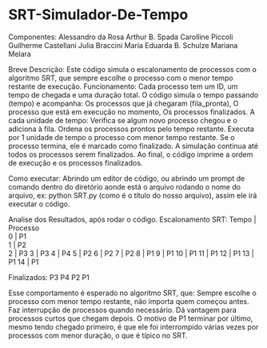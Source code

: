 # SRT-Simulador-De-Tempo

Componentes: 
Alessandro da Rosa
Arthur B. Spada
Carolline Piccoli
Guilherme Castellani
Julia Braccini
Maria Eduarda B. Schulze
Mariana Melara

Breve Descrição:
Este código simula o escalonamento de processos com o algoritmo SRT, que sempre escolhe o processo com o menor tempo restante de execução.
Funcionamento:
Cada processo tem um ID, um tempo de chegada e uma duração total.
O código simula o tempo passando (tempo) e acompanha:
Os processos que já chegaram (fila_pronta),
O processo que está em execução no momento,
Os processos finalizados.
A cada unidade de tempo:
Verifica se algum novo processo chegou e o adiciona à fila.
Ordena os processos prontos pelo tempo restante.
Executa por 1 unidade de tempo o processo com menor tempo restante.
Se o processo termina, ele é marcado como finalizado.
A simulação continua até todos os processos serem finalizados.
Ao final, o código imprime a ordem de execução e os processos finalizados.

Como executar:
Abrindo um editor de código, ou abrindo um prompt de comando dentro do diretório aonde está o arquivo
rodando o nome do arquivo, ex: python SRT.py (como é o título do nosso arquivo),
assim ele irá executar o código.

Analise dos Resultados, após rodar o código.
Escalonamento SRT:
Tempo | Processo    
  0   |   P1      
  1   |   P2       
  2   |   P3
  3   |   P3
  4   |   P4
  5   |   P2
  6   |   P2
  7   |   P2
  8   |   P1
  9   |   P1
  10   |   P1
  11   |   P1
  12   |   P1
  13   |   P1
  14   |   P1

Finalizados:
  P3
  P4
  P2
  P1
  
Esse comportamento é esperado no algoritmo SRT, que:
Sempre escolhe o processo com menor tempo restante, não importa quem começou antes.
Faz interrupção de processos quando necessário.
Dá vantagem para processos curtos que chegam depois.
O motivo de P1 terminar por último, mesmo tendo chegado primeiro,
é que ele foi interrompido várias vezes por processos com menor duração, o que é típico no SRT.


